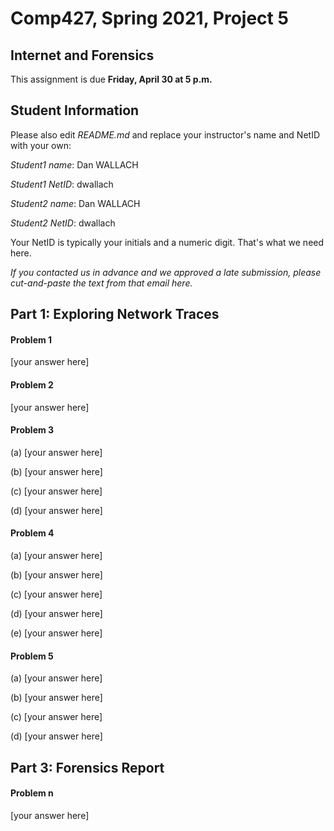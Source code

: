 # Comp427, Spring 2021, Project 5

## Internet and Forensics
This assignment is due **Friday, April 30 at 5 p.m.**

## Student Information
Please also edit _README.md_ and replace your instructor's name and NetID with your own:

_Student1 name_: Dan WALLACH

_Student1 NetID_: dwallach

_Student2 name_: Dan WALLACH

_Student2 NetID_: dwallach

Your NetID is typically your initials and a numeric digit. That's
what we need here.

_If you contacted us in advance and we approved a late submission,
please cut-and-paste the text from that email here._

## Part 1: Exploring Network Traces

#### Problem 1

[your answer here]

#### Problem 2

[your answer here]

#### Problem 3

(a) [your answer here]

(b) [your answer here]

(c) [your answer here]

(d) [your answer here]

#### Problem 4

(a) [your answer here]

(b) [your answer here]

(c) [your answer here]

(d) [your answer here]

(e) [your answer here]

#### Problem 5

(a) [your answer here]

(b) [your answer here]

(c) [your answer here]

(d) [your answer here]


## Part 3: Forensics Report

<!---
Copy and paste the following template for all numbered prompts of the report.
--->

#### Problem n

[your answer here]
